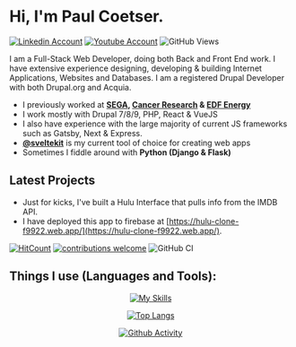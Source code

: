 # Hi, I'm Paul Coetser.

[![Linkedin Account](https://img.shields.io/badge/LinkedIn-blue?style=for-the-badge&logo=linkedin&logoColor=white)](https://uk.linkedin.com/in/paul-coetser)
[![Youtube Account](https://img.shields.io/badge/YouTube-red?style=for-the-badge&logo=youtube&logoColor=white)](https://www.youtube.com/@PaulCoetser)
![GitHub Views](https://komarev.com/ghpvc/?username=PTCoetser&style=for-the-badge)

I am a Full-Stack Web Developer, doing both Back and Front End work. I have extensive experience designing, developing & building Internet Applications, Websites and Databases. I am a registered Drupal Developer with both Drupal.org and Acquia.

- I previously worked at **[SEGA](https://sega.com/), [Cancer Research](https://www.cancerresearchuk.org/) &amp; [EDF Energy](https://www.edfenergy.com/prettycurious)**
- I work mostly with Drupal 7/8/9, PHP, React & VueJS
- I also have experience with the large majority of current JS frameworks such as Gatsby, Next & Express.
- [**@sveltekit**](https://svelte.dev/) is my current tool of choice for creating web apps
- Sometimes I fiddle around with **Python (Django &amp; Flask)**

## Latest Projects

- Just for kicks, I've built a Hulu Interface that pulls info from the IMDB API.
- I have deployed this app to firebase at [https://hulu-clone-f9922.web.app/](https://hulu-clone-f9922.web.app/).

[![HitCount](https://hits.dwyl.com/PTCoetser/hulu-clone.svg)](https://hits.dwyl.com/PTCoetser/hulu-clone)
[![contributions welcome](https://img.shields.io/badge/contributions-welcome-brightgreen.svg?style=flat)](https://github.com/PTCoetser/hulu-clone/issues)
![GitHub CI](https://github.com/PTCoetser/hulu-clone/actions/workflows/ci.yml/badge.svg)

## Things I use (Languages and Tools):
<div align="center">

[![My Skills](https://skillicons.dev/icons?i=php,symfony,laravel,py,js,nodejs,react,vue,gatsby,vite,svelte,mysql,postgres,mongodb,sass,webpack,gulp,bootstrap,tailwind,docker,aws,firebase,netlify,heroku,cloudflare,git,github,bash,blender&perline=&theme=dark)](https://skillicons.dev)

[![Top Langs](https://github-readme-stats.vercel.app/api/top-langs/?username=PTCoetser&layout=compact&theme=vision-friendly-dark)](https://github.com/anuraghazra/github-readme-stats)

[![Github Activity](https://github-profile-summary-cards.vercel.app/api/cards/profile-details?username=PTCoetser&theme=highcontrast)](https://github.com/ashutosh00710/github-readme-activity-graph)

</div>
